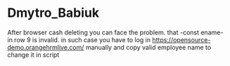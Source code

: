 # Dmytro_Babiuk
 After browser cash deleting you can face the problem. that -const ename- in row 9 is invalid.
 in such case you have to log in https://opensource-demo.orangehrmlive.com/ manually and copy valid employee name to change it in script 